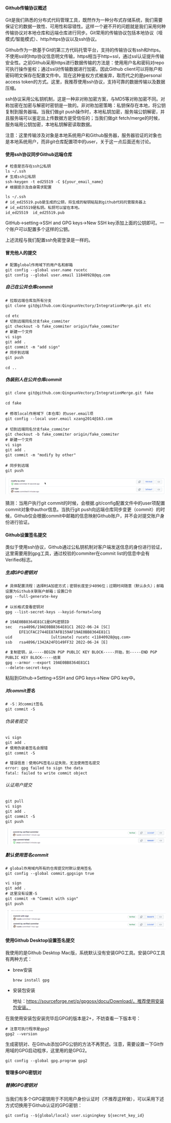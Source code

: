 #### Github传输协议概述

Git是我们熟悉的分布式代码管理工具，既然作为一种分布式存储系统，我们需要保证它的数据一致性、可用性和容错性。这样一个避不开的问题就是我们采用何种传输协议对本地仓库和远端仓库进行同步。Git常用的传输协议包括本地协议（哑模式/智能模式）、http/https协议以及ssh协议。

Github作为一款基于Git的第三方代码托管平台，支持的传输协议有ssh和https。不使用ssl的http协议信息明文传输，https相当于http+ssl，通过ssl认证提升传输安全性。之前Github采用https进行数据传输的方法是：使用用户名和密码对repo可执行操作鉴权；通过ssl对传输数据进行加密。因此Github client可以将账户和密码明文保存在配置文件中。现在这种鉴权方式被废弃，取而代之的是personal access token的方式。这里，我推荐使用ssh协议，支持可靠的数据传输以及数据压缩。

ssh协议采用公私钥机制，这是一种非对称加密方案，与MD5等对称加密不同。对称加密在加密与解密时密钥是一致的。非对称加密策略：私钥保存在本地，将公钥复制到服务器端。当我们做git push操作时，本地私钥加密，服务端公钥解密，并且服务端可以鉴定出上传数据方是受信任的；当我们做git fetch/merge的时候，服务端用公钥加密，本地私钥解密读取数据。

注意：这里传输涉及对象是本地系统用户和Github服务器，服务器验证的对象也是本地系统用户，而非git仓库配置项中的user，关于这一点后面还有讨论。



####  使用ssh协议同步Github远端仓库

```shell
# 检查是否存在ssh公私钥
ls ~/.ssh
# 生成ssh公私钥
ssh-keygen -t ed25519 -C ${your_email_name}
# 根据提示及自身需求配置
```

```shell
ls ~/.ssh
# id_ed25519.pub是生成的公钥，将生成的秘钥粘贴到github代码托管服务器上
# id_ed25519是私钥。私钥可以留在本地。
id_ed25519  id_ed25519.pub
```

GitHub->setting->SSH and GPG keys->New SSH key添加上面的公钥即可。一个账户可以配置多个这样的公钥。

上述流程与我们配置ssh免密登录是一样的。



#### 冒充他人的提交

```shell
# 配置global作用域下的用户名和邮箱
git config --global user.name rucetc
git config --global user.email 11840928@qq.com
```



##### 自己在公共仓库commit

```shell
# 拉取远端仓库及所有分支
git clone git@github.com:QingxunVectory/IntegrationMerge.git etc

cd etc
# 切到远端同名分支fake_commiter
git checkout -b fake_commiter origin/fake_commiter
# 新建一个文件
vi sign
git add .
git commit -m "add sign"
# 同步到远端
git push

cd ..
```

##### 伪装别人在公共仓库commit

```shell
git clone git@github.com:QingxunVectory/IntegrationMerge.git fake

cd fake

# 修改local作用域下（本仓库）的user.email项
git config --local user.email xzang2014@163.com

# 切到远端同名分支fake_commiter
git checkout -b fake_commiter origin/fake_commiter
# 新建一个文件
vi sign
git add .
git commit -m "modify by other"

# 同步到远端
git push
```

![伪装他人提交](image/伪装他人提交.png)

猜测：当用户执行git commit的时候，会根据.git/config配置文件中的user项配置commit对象中author信息。当执行git push向远端仓库同步变更（commit）的时候，Github仅会根据commit中邮箱的信息映射Github账户，并不会对提交账户身份进行验证。



#### Github设置签名提交

类似于使用ssh协议，Github通过公私钥机制对客户端发送信息的身份进行验证，这里需要用到gpg工具，通过校验的commiter在commit list的信息中会有Verified标志。

##### 生成GPG密钥对

```shell
# 具体配置流程：选择RSA加密方式；密钥长度至少4096位；过期时间随意（默认永久）；邮箱设置为Github关联账户邮箱；设置口令
gpg --full-generate-key

# 以长格式查看密钥对
gpg --list-secret-keys --keyid-format=long
```

```shell
# 19AE0BB8364E81C1是GPG密钥ID
sec   rsa4096/19AE0BB8364E81C1 2022-06-24 [SC]
      EFE1CFAC2744EE87AFB159AF19AE0BB8364E81C1
uid                 [ultimate] rucetc <11840928@qq.com>
ssb   rsa4096/1342A24FD149FF32 2022-06-24 [E]
```

```shell
# 复制密钥，从-----BEGIN PGP PUBLIC KEY BLOCK-----开始，到-----END PGP PUBLIC KEY BLOCK-----结束
gpg --armor --export 19AE0BB8364E81C1
--delete-secret-keys
```

粘贴到Github->Setting->SSH and GPG keys->New GPG key中。



##### 对commit签名

```shell
# -S：对commit签名
git commit -S
```

###### 伪装者提交

```shell
vi sign
git add .
# 使用伪装者签名会报错
git commit -S
```

```shell
# 错误信息：使用GPG签名认证失败，无法使用签名提交
error: gpg failed to sign the data
fatal: failed to write commit object
```

###### 认证用户提交

```shell
git pull
vi sign
git add .
git commit -S
git push
```

![签名提交](image/签名提交.png)



##### 默认使用签名commit

```shell
# global作用域内所有的仓库提交时默认使用签名
git config --global commit.gpgsign true
```

```shell
vi sign
git add .
# 这里没有设置-S
git commit -m "Commit with sign"
git push
```

![默认签名提交](image/默认签名提交.png)



#### 使用Github Desktop设置签名提交

我使用的是Github Desktop Mac版，系统默认没有安装GPG工具。安装GPG工具有两种方式：

- brew安装

  ```shell
  brew install gpg
  ```

- 安装包安装

  地址：https://sourceforge.net/p/gpgosx/docu/Download/。推荐使用安装包安装。

在我使用安装包安装完毕后GPG的版本是2+，不妨查看一下版本号：

```shell
# 注意可执行程序是gpg2
gpg2 --version
```

生成密钥对、在Github添加GPG公钥的方法不再赘述。注意，需要设置一下Git作用域的GPG启动程序，这里用的是GPG2。

```shell
git config --global gpg.program gpg2
```



#### 管理多GPG密钥对

##### 替换GPG密钥对

当我们有多个GPG密钥用于不同用户身份认证时（不推荐这样做），可以采用下述方式切换用于Github认证的GPG密钥：

```shell
git config --${global/local} user.signingkey ${secret_key_id}
```

